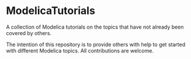 # ModelicaTutorials
A collection of Modelica tutorials on the topics that have not already been covered by others.

The intention of this repository is to provide others with help to get started with different Modelica topics. All contributions are welcome.
